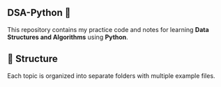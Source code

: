 ## DSA-Python 🚀

This repository contains my practice code and notes for learning **Data Structures and Algorithms** using **Python**.

## 📁 Structure

Each topic is organized into separate folders with multiple example files.